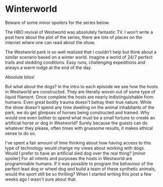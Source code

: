 # Winterworld

Beware of some minor spoilers for the series below.

The HBO revival of Westworld was absolutely fantastic TV.  I won't write a post here about the plot of the series, there are lots of places on the internet where one can read about the show.  

The Westworld park is so well realized that I couldn't help but think about a similar scenario based on a winter world.  Imagine a world of 24/7 perfect trails and sledding conditions.  Easy runs, challenging expeditions and always a warm lodge at the end of the day.

Absolute bliss!

But what about the dogs?  In the intro to each episode we see how the hosts in Westworld are constructed.  They are literally woven out of some type of liquid filament.  Once complete the hosts are nearly indistinguishable from humans.  Even great bodily trauma doesn't betray their true nature.  While the show doesn't spend any time dwelling on the animal inhabitants of the park, we do get glimpses of horses being constructed and trained.  Why would one even bother to spend what must be a small fortune to create an artificial horse or dog in Westworld?  Surely because the guests can do whatever they please, often times with gruesome results, it makes ethical sense to do so.  

I've spent a fair amount of time thinking about how having access to this type of technology would change my views about working with dogs.  Would I prefer to have an artificial sled dog over the real thing?  [minor spoiler] For all intents and purposes the hosts in Westworld are programmable humans.  If it was possible to program the behaviour of the perfect lead dog or wheel dog and build a team of these synthetic animals, would the sport still be so thrilling?  When I started writing this post a few weeks ago I wasn't sure about that.  


